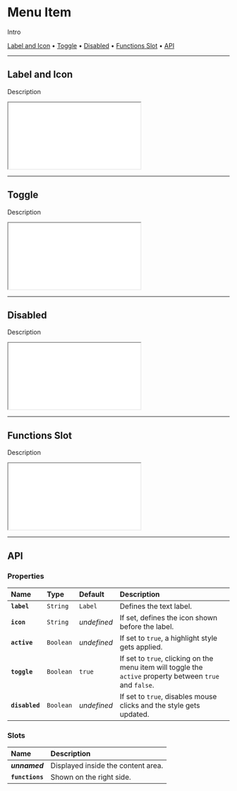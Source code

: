 # Menu Item

Intro

[Label and Icon](components/menu-item#label-and-icon) • [Toggle](components/menu-item#toggle) • [Disabled](components/menu-item#disabled) • [Functions Slot](components/menu-item#functions-slot) • [API](components/menu-item#api)

---

## Label and Icon

Description

<iframe src="./assets/docs/components/menu-item/label-and-icon.html"></iframe>

---

## Toggle

Description

<iframe src="./assets/docs/components/menu-item/toggle.html"></iframe>

---

## Disabled

Description

<iframe src="./assets/docs/components/menu-item/disabled.html"></iframe>


---

## Functions Slot

Description

<iframe src="./assets/docs/components/menu-item/functions-slot.html"></iframe>

---

## API

### Properties

| Name | Type | Default | Description |
| :-- | :-- | :-- | :-- |
| **`label`** | `String` | `Label` | Defines the text label. |
| **`icon`** | `String` | _undefined_ | If set, defines the icon shown before the label. |
| **`active`** | `Boolean` | _undefined_ | If set to `true`, a highlight style gets applied. |
| **`toggle`** | `Boolean` | `true` | If set to `true`, clicking on the menu item will toggle the `active` property between `true` and `false`. |
| **`disabled`** | `Boolean` | _undefined_ | If set to `true`, disables mouse clicks and the style gets updated. |

### Slots

| Name | Description |
| :-- | :-- |
| **_unnamed_** | Displayed inside the content area. |
| **`functions`** | Shown on the right side. |